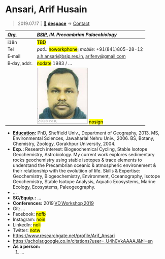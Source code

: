 # Ansari, Arif Husain
> 2019.07.17 ┊ **[🚀](../index/index.md) [despace](index.md)** → [Contact](contact.md)

|*[Org.](contact.md)*|*[BSIP](zz_bsip.md), IN. Precambrian Palaeobiology*|
|:--|:--|
|i18n| <mark>TBD</mark> |
|Tel|*раб.:* <mark>noworkphone</mark>; *mobile:* +91(841)805-28-12 |
|E‑mail| <a.h.ansari@bsip.res.in>, <arifenv@gmail.com> |
|B‑day, addr.| <mark>nodate</mark> 1983 / … |
|| [![](f/contact/a/ansari_002_photo_thumb.jpg)](f/contact/a/ansari_002_photo.jpg) <mark>nosign</mark> |

   - **[Education](edu.md):** PhD, Sheffield Univ., Department of Geography, 2013. MS, Environmental Sciences, Jawaharlal Nehru Univ., 2006. BS, Botany, Chemistry, Zoology, Gorakhpur University, 2004.
   - **Exp.:** Research interest: Biogeochemical Cycling, Stable Isotope Geochemistry, Astrobiology. My current work explores sedimentary rocks geochemistry using stable isotopes & trace elements to understand the Precambrian oceanic & atmospheric environement & their relationship with the evolutiion of life. Skills & Expertise: Geochemistry, Biogeochemistry, Environment, Oceanography, Isotope Geochemistry, Stable Isotope Analysis, Aquatic Ecosystems, Marine Ecology, Ecosystems, Paleogeography.
   - …
   - **SC/Equip.:** …
   - **Conferences:** 2019 [VD Workshop 2019](vdws2019.md)
   - Git: …
   - Facebook: <mark>nofb</mark>
   - Instagram: <mark>noin</mark>
   - LinkedIn: <mark>noli</mark>
   - Twitter: <mark>notw</mark>
   - <https://www.researchgate.net/profile/Arif_Ansari>
   - <https://scholar.google.co.in/citations?user=_U4h0VkAAAAJ&hl=en>
   - **As a person:**
      1. …
